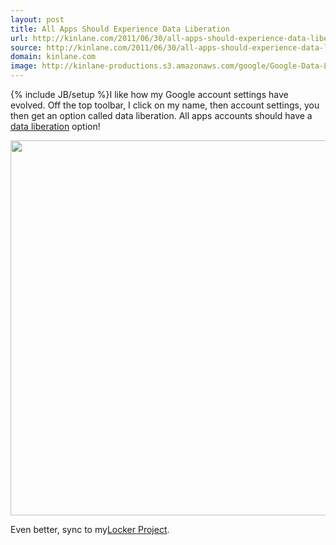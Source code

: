 ```yaml
---
layout: post
title: All Apps Should Experience Data Liberation
url: http://kinlane.com/2011/06/30/all-apps-should-experience-data-liberation/
source: http://kinlane.com/2011/06/30/all-apps-should-experience-data-liberation/
domain: kinlane.com
image: http://kinlane-productions.s3.amazonaws.com/google/Google-Data-Liberation.png
---
```

{% include JB/setup %}I like how my Google account settings have evolved. Off the top toolbar, I click on my name, then account settings, you then get an option called data liberation.  All apps accounts should have a <a title="data liberation" href="http://www.dataliberation.org/">data liberation</a> option!<p></p>
<img class="aligncenter" src="http://kinlane-productions.s3.amazonaws.com/google/Google-Data-Liberation.png" alt="" width="600" /><p></p>
Even better, sync to my<a title="The Locker Project" href="https://github.com/quartzjer/Locker#readme">Locker Project</a>.